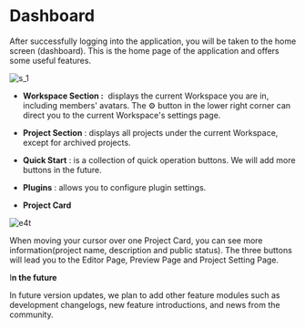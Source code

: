 # Dashboard

After successfully logging into the application, you will be taken to the home screen (dashboard). This is the home page of the application and offers some useful features.

![s_1](https://github.com/CS-eukarya/User-Manual-English-/assets/154571156/d58c61ff-d5d1-43a1-afeb-d1030b1416ab)

- **Workspace Section :**  displays the current Workspace you are in, including members' avatars. The ⚙️ button in the lower right corner can direct you to the current Workspace's settings page.
- **Project Section** : displays all projects under the current Workspace, except for archived projects.
- **Quick Start** : is a collection of quick operation buttons. We will add more buttons in the future.
- **Plugins** : allows you to configure plugin settings.

- **Project Card**

![e4t](https://github.com/CS-eukarya/User-Manual-English-/assets/154571156/2c95d8c2-f3b0-42f4-87af-99e3d4064c29)

When moving your cursor over one Project Card, you can see more information(project name, description and public status). The three buttons will lead you to the Editor Page, Preview Page and Project Setting Page.

I**n the future**

In future version updates, we plan to add other feature modules such as development changelogs, new feature introductions, and news from the community.
